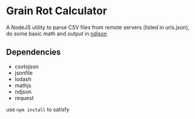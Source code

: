# Grain Rot Calculator

A NodeJS utility to parse CSV files from remote servers (listed in urls.json), do some basic math and output in [ndjson](http://ndjson.org/)

## Dependencies

 * csvtojson
 * jsonfile
 * lodash
 * mathjs
 * ndjson
 * request

use ```npm install``` to satisfy
